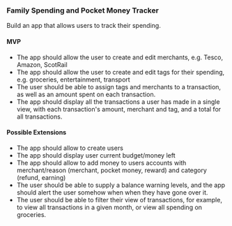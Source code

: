 ### Family Spending and Pocket Money Tracker

Build an app that allows users to track their spending.

#### MVP

* The app should allow the user to create and edit merchants, e.g. Tesco, Amazon, ScotRail
* The app should allow the user to create and edit tags for their spending, e.g. groceries, entertainment, transport
* The user should be able to assign tags and merchants to a transaction, as well as an amount spent on each transaction.
* The app should display all the transactions a user has made in a single view, with each transaction's amount, merchant and tag, and a total for all transactions.

#### Possible Extensions

* The app should allow to create users
* The app should display user current budget/money left
* The app should allow to add money to users accounts with merchant/reason (merchant, pocket money, reward) and category (refund, earning)
* The user should be able to supply a balance warning levels, and the app should alert the user somehow when when they have gone over it.
* The user should be able to filter their view of transactions, for example, to view all transactions in a given month, or view all spending on groceries.
